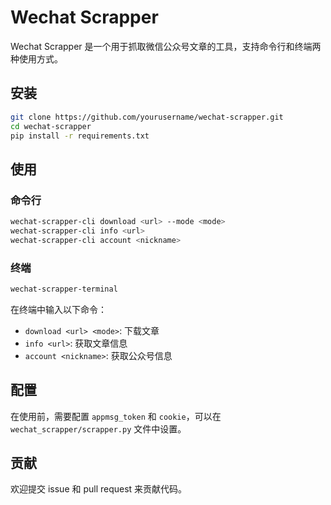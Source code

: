 # Wechat Scrapper

Wechat Scrapper 是一个用于抓取微信公众号文章的工具，支持命令行和终端两种使用方式。

## 安装

```bash
git clone https://github.com/yourusername/wechat-scrapper.git
cd wechat-scrapper
pip install -r requirements.txt
```

## 使用

### 命令行

```bash
wechat-scrapper-cli download <url> --mode <mode>
wechat-scrapper-cli info <url>
wechat-scrapper-cli account <nickname>
```

### 终端

```bash
wechat-scrapper-terminal
```

在终端中输入以下命令：

- `download <url> <mode>`: 下载文章
- `info <url>`: 获取文章信息
- `account <nickname>`: 获取公众号信息

## 配置

在使用前，需要配置 `appmsg_token` 和 `cookie`，可以在 `wechat_scrapper/scrapper.py` 文件中设置。

## 贡献

欢迎提交 issue 和 pull request 来贡献代码。
